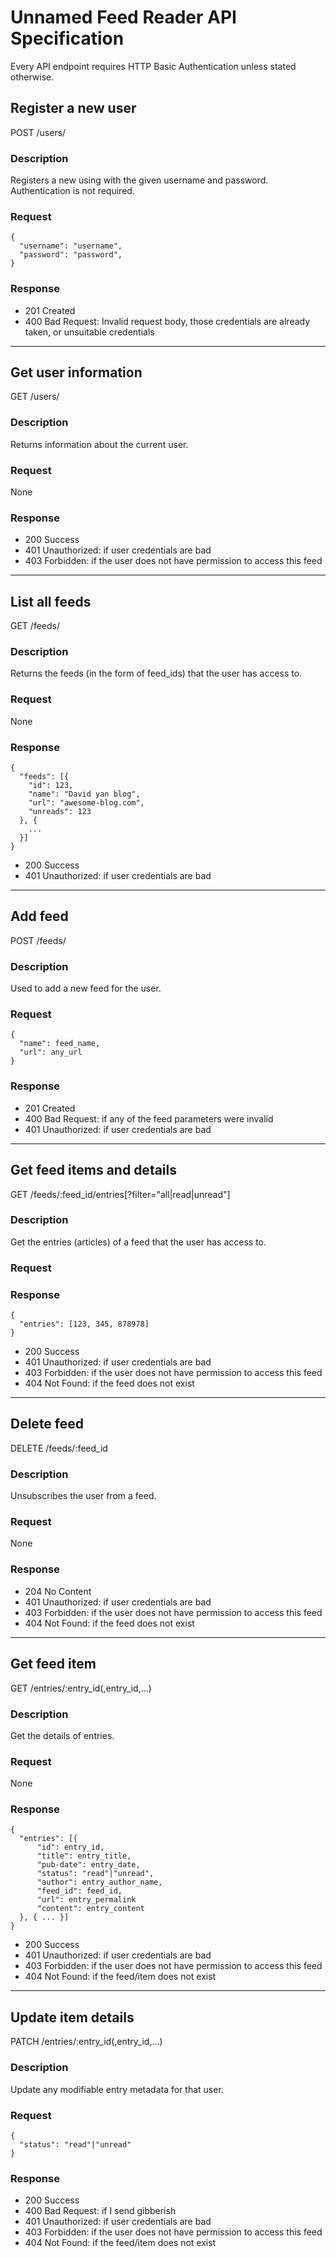 # Unnamed Feed Reader API Specification

Every API endpoint requires HTTP Basic Authentication unless stated otherwise.

## Register a new user
POST /users/

### Description
Registers a new using with the given username and password. Authentication is
not required.

### Request
    {
      "username": "username",
      "password": "password",
    }

### Response

  - 201 Created
  - 400 Bad Request: Invalid request body, those credentials are already taken,
    or unsuitable credentials

---

## Get user information
GET /users/

### Description
Returns information about the current user.

### Request
None

### Response

  - 200 Success
  - 401 Unauthorized: if user credentials are bad
  - 403 Forbidden: if the user does not have permission to access this feed

---

## List all feeds
GET /feeds/

### Description
Returns the feeds (in the form of feed_ids) that the user has access to.

### Request
None

### Response
    {
      "feeds": [{
        "id": 123,
        "name": "David yan blog",
        "url": "awesome-blog.com",
        "unreads": 123
      }, {
        ...
      }]
    }

  - 200 Success
  - 401 Unauthorized: if user credentials are bad

---

## Add feed
POST /feeds/

### Description
Used to add a new feed for the user.

### Request
    {
      "name": feed_name,
      "url": any_url
    }

### Response

  - 201 Created
  - 400 Bad Request: if any of the feed parameters were invalid
  - 401 Unauthorized: if user credentials are bad

---

## Get feed items and details
GET /feeds/:feed\_id/entries[?filter="all|read|unread"]

### Description
Get the entries (articles) of a feed that the user has access to.

### Request

### Response
    {
      "entries": [123, 345, 878978]
    }

  - 200 Success
  - 401 Unauthorized: if user credentials are bad
  - 403 Forbidden: if the user does not have permission to access this feed
  - 404 Not Found: if the feed does not exist

---

## Delete feed
DELETE /feeds/:feed\_id

### Description
Unsubscribes the user from a feed.

### Request
None

### Response

  - 204 No Content
  - 401 Unauthorized: if user credentials are bad
  - 403 Forbidden: if the user does not have permission to access this feed
  - 404 Not Found: if the feed does not exist

---

## Get feed item
GET /entries/:entry\_id(,entry\_id,...)

### Description
Get the details of entries.

### Request
None

### Response
    {
      "entries": [{
          "id": entry_id,
          "title": entry_title,
          "pub-date": entry_date,
          "status": "read"|"unread",
          "author": entry_author_name,
          "feed_id": feed_id,
          "url": entry_permalink
          "content": entry_content
      }, { ... }]
    }

  - 200 Success
  - 401 Unauthorized: if user credentials are bad
  - 403 Forbidden: if the user does not have permission to access this feed
  - 404 Not Found: if the feed/item does not exist

---

## Update item details
PATCH /entries/:entry\_id(,entry\_id,...)

### Description
Update any modifiable entry metadata for that user.

### Request
    {
      "status": "read"|"unread"
    }

### Response

  - 200 Success
  - 400 Bad Request: if I send gibberish
  - 401 Unauthorized: if user credentials are bad
  - 403 Forbidden: if the user does not have permission to access this feed
  - 404 Not Found: if the feed/item does not exist
